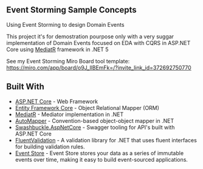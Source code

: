 ## Event Storming Sample Concepts 

Using Event Storming to design Domain Events

This project it's for demostration pourpose only with a very suggar implementation of Domain Events focused on EDA with CQRS in ASP.NET Core using [MediatR](https://github.com/jbogard/MediatR) framework in .NET 5

See my Event Storming Miro Board tool template: 
https://miro.com/app/board/o9J_llBEmFk=/?invite_link_id=372692750770

## Built With
* [ASP.NET Core](https://docs.microsoft.com/en-us/aspnet/core) - Web Framework
* [Entity Framework Core](https://github.com/aspnet/EntityFrameworkCore) - Object Relational Mapper (ORM)
* [MediatR](https://github.com/jbogard/MediatR) - Mediator implementation in .NET
* [AutoMapper](https://github.com/AutoMapper/AutoMapper) - Convention-based object-object mapper in .NET
* [Swashbuckle.AspNetCore](https://github.com/domaindrivendev/Swashbuckle.AspNetCore) - Swagger tooling for API's built with ASP.NET Core
* [FluentValidation](https://github.com/JeremySkinner/FluentValidation) - A validation library for .NET that uses fluent interfaces for building validation rules.
* [Event Store](https://eventstore.org/) - Event Store stores your data as a series of immutable events over time, making it easy to build event-sourced applications.

